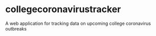 # collegecoronavirustracker
A web application for tracking data on upcoming college coronavirus outbreaks
